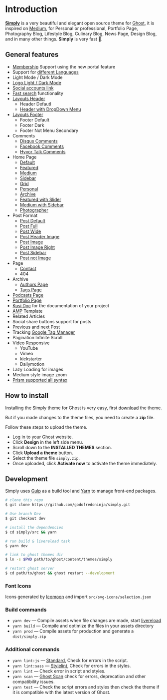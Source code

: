 # Introduction

**[Simply](https://github.com/godofredoninja/simply)** is a very beautiful and elegant open source theme for [Ghost](https://github.com/TryGhost/Ghost), it is inspired on [Medium](https://medium.com/), for Personal or professional, Portfolio Page, Photography Blog, Lifestyle Blog, Culinary Blog, News Page, Design Blog, and in many other things. **Simply** is very fast 🚀.

## General features

- [Membership](./members.md) Support using the new portal feature
- Support for [different Languages](./languages.md)
- Light Mode / Dark Mode
- [Logo Light / Dark Mode](./settings.md#logo-light--dark-mode)
- [Social accounts link](./settings.md#socialmedia)
- [Fast search](./settings.md#search/) functionality
- [Layouts Header](./layouts.md#header)
  - Header Defautl
  - [Header with DropDown Menu](./settings.md#header-with-dropdown-menu)
- [Layouts Footer](./layouts.md#footer)
  - Footer Default
  - Footer Dark
  - Footer Not Menu Secondary
- Comments
  - [Disqus Comments](./settings.md#disquscomments)
  - [Facebook Comments](./settings.md#facebookcomments)
  - [Hyvor Talk Comments](./settings.md#hyvortalk)
- Home Page
  - [Default](./home.md#default)
  - [Featured](./home.md#featured)
  - [Medium](./home.md#medium)
  - [Sidebar](./home.md#sidebar)
  - [Grid](./home.md#grid)
  - [Personal](./home.md#personal)
  - [Archive](./home.md#archivepage)
  - [Featured with Slider](./home.md#featured-with-slider)
  - [Medium with Sidebar](./home.md#medium-with-sidebar)
  - [Photographer](./home.md#photographer)
- Post Format
  - [Post Default](./post-format.md#post-default)
  - [Post Full](./post-format.md#post-full)
  - [Post Wide](./post-format.md#post-wide)
  - [Post Header Image](./post-format.md#post-header-image)
  - [Post Image](./post-format.md#post-image)
  - [Post Image Right](./post-format.md#post-image-right)
  - [Post Sidebar](./post-format.md#post-sidebar)
  - [Post not Image](./post-format.md#post-not-image)
- Page
  - [Contact](./contact-page.md)
  - 404
- Archive
  - [Authors Page](./authors-and-tags-page.md#authors-page)
  - [Tags Page](./authors-and-tags-page.md#tags-page)
- [Podcasts Page](./podcasts-page.md)
- [Portfolio Page](./portfolio-page.md)
- [Kusi Doc](./kusi-doc.md) for the documentation of your project
- [AMP](https://github.com/godofredoninja/Hodor-AMP-Ghost) Template
- Related Articles
- Social share buttons support for posts
- Previous and next Post
- Tracking [Google Tag Manager](./tracking-google-tag-manager.md)
- Pagination Infinite Scroll
- Video Responsive
  - YouTube
  - Vimeo
  - kickstarter
  - Dailymotion
- Lazy Loading for images
- Medium style image zoom
- [Prism supported all syntax](https://prismjs.com/index.html#supported-languages)

## How to install

Installing the Simply theme for Ghost is very easy, first [download](https://github.com/godofredoninja/simply/archive/master.zip) the theme.

But if you made changes to the theme files, you need to create a **zip** file.

Follow these steps to upload the theme.

- Log in to your Ghost website.
- Click **Design** in the left side menu.
- Scroll down to the **INSTALLED THEMES** section.
- Click **Upload a theme** button.
- Select the theme file `simply.zip`.
- Once uploaded, click **Activate now** to activate the theme immediately.

## Development

Simply uses [Gulp](https://gulpjs.com/) as a build tool and [Yarn](https://yarnpkg.com/) to manage front-end packages.

```bash
# clone this repo
$ git clone https://github.com/godofredoninja/simply.git

# Use branch Dev
$ git checkout dev

# install the dependencies
$ cd simply/src && yarn

# run build & livereload task
$ yarn dev

# link to ghost themes dir
$ ln -s $PWD path/to/ghost/content/themes/simply

# restart ghost server
$ cd path/to/ghost && ghost restart --development
```

### Font Icons

Icons generated by [Icomoon](https://icomoon.io/app/#/select) and import  `src/svg-icons/selection.json`

### Build commands

- `yarn dev` — Compile assets when file changes are made, start [livereload](http://livereload.com/)
- `yarn build` — Compile and optimize the files in your assets directory
- `yarn prod` — Compile assets for production and generate a `dist/simply.zip`

### Additional commands

- `yarn lint:js` — [Standard](https://standardjs.com/), Check for errors in the script.
- `yarn lint:sass` — [Stylelint](https://stylelint.io/), Check for errors in the styles.
- `yarn lint` — Check error in script and styles.
- `yarn scan` — [Ghost Scan](https://github.com/TryGhost/gscan) check for errors, deprecation and other compatibility issues.
- `yarn test` — Check the script errors and styles then check the theme if it is compatible with the latest version of Ghost.
